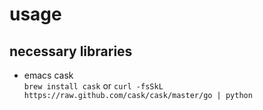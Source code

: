 # usage

## necessary libraries

- emacs cask  
  `brew install cask` or `curl -fsSkL https://raw.github.com/cask/cask/master/go | python`
